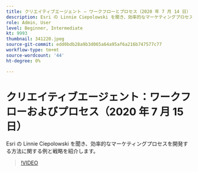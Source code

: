 ```yaml
---
title: クリエイティブエージェント — ワークフローとプロセス（2020 年 7 月 14 日）
description: Esri の Linnie Ciepolowski を聞き、効率的なマーケティングプロセスを開発する方法に関する例と戦略を紹介します。
role: Admin, User
level: Beginner, Intermediate
kt: 9993
thumbnail: 341220.jpeg
source-git-commit: edd0bdb28a9b3d065a64a95af6a216b747577c77
workflow-type: tm+mt
source-wordcount: '44'
ht-degree: 0%

---
```


# クリエイティブエージェント：ワークフローおよびプロセス（2020 年 7 月 15 日）

Esri の Linnie Ciepolowski を聞き、効率的なマーケティングプロセスを開発する方法に関する例と戦略を紹介します。

>[!VIDEO](https://video.tv.adobe.com/v/341220/?quality=12&learn=on)
